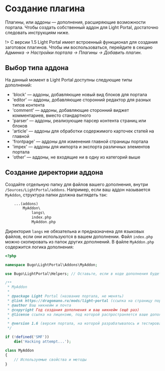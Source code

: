 # Создание плагина
Плагины, или аддоны — дополнения, расширяющие возможности портала. Чтобы создать собственный аддон для Light Portal, достаточно следовать инструкциям ниже.

!> С версии 1.5 Light Portal имеет встроенный функционал для создания заготовок плагинов. Чтобы им воспользоваться, перейдите в секцию _Админка -> Настройки портала -> Плагины -> Добавить плагин_.

## Выбор типа аддона
На данный момент в Light Portal доступны следующие типы дополнений:

* 'block' — аддоны, добавляющие новый вид блоков для портала
* 'editor' — аддоны, добавляющие сторонний редактор для разных типов контента
* 'comment' — аддоны, добавляющие сторонний виджет комментариев, вместо стандартного
* 'parser' — аддоны, реализующие парсер контента страниц или блоков
* 'article' — аддоны для обработки содержимого карточек статей на главной
* 'frontpage' — аддоны для изменения главной страницы портала
* 'impex' — аддоны для импорта и экспорта различных элементов портала
* 'other' — аддоны, не входящие ни в одну из категорий выше

## Создание директории аддона
Создайте отдельную папку для файлов вашего дополнения, внутри `/Sources/LightPortal/addons`. Например, если ваш аддон называется `MyAddon`, структура папки должна выглядеть так:

```php
    ...(addons)
        MyAddon\
            langs\
            index.php
            MyAddon.php
```

Директория `langs` не обязательна и предназначена для языковых файлов, если они используются в вашем дополнении. Файл `index.php` можно скопировать из папок других дополнений. В файле `MyAddon.php` содержится логика дополнения:

```php
<?php

namespace Bugo\LightPortal\Addons\MyAddon;

use Bugo\LightPortal\Helpers; // Оставьте, если в коде дополнения будете использовать хелперы портала

/**
 * MyAddon
 *
 * @package Light Portal (название портала, не менять)
 * @link https://dragomano.ru/mods/light-portal (ссылка на страницу портала, либо на страницу вашего дополнения, если оно не идет в комплекте с порталом)
 * @author Ваш никнейм и почта
 * @copyright Год создания дополнения и ваш никнейм (ещё раз)
 * @license ссылка на лицензию, под которой распространяется ваше дополнение, и название лицензии
 *
 * @version 1.6 (версия портала, на которой разрабатывалось и тестировалось ваше дополнение)
 */

if (!defined('SMF'))
	die('Hacking attempt...');

class MyAddon
{
    // Используемые свойства и методы
}

```
